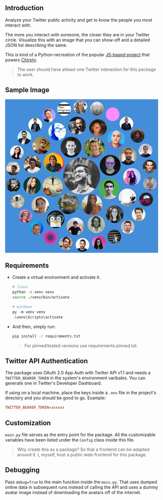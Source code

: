 ## Introduction
Analyze your Twitter public activity and get to know the people you most interact with.

The more you interact with someone, the closer they are in your Twitter circle. Visualize this with an image that you can show-off and a detailed JSON list describing the same.

This is kind of a Python-recreation of the popular [JS-based project](https://github.com/duiker101/twitter-interaction-circles) that powers [Chirpty](https://chirpty.com).

> The user should have atleast one Twitter interaction for this package to work.

## Sample Image

<img src="sample.jpg" width="500" align="center">

## Requirements
- Create a virtual environment and activate it.
  ```bash
  # linux
  python -m venv venv
  source ./venv/bin/activate
  ```
  ```powershell
  # windows
  py -m venv venv
  .\venv\Scripts\activate
  ```
- And then, simply run:
  ```bash
  pip install -r requirements.txt
  ```
  > For pinned/tested versions use requirements.pinned.txt.

## Twitter API Authentication
The package uses OAuth 2.0 App Auth with Twitter API v1.1 and needs a `TWITTER_BEARER_TOKEN` in the system's environment varibales. You can generate one in Twitter's Developer Dashboard.

If using on a local machine, place the keys inside a `.env` file in the project's directory and you should be good to go. Example:

```toml
TWITTER_BEARER_TOKEN=xxxxxx
```

## Customization
`main.py` file serves as the entry point for the package. All the customizable variables have been listed under the `Config` class inside this file.

> Why create this as a package?
> So that a frontend can be adapted around it. I, myself, host a public web-frontend for this package.

## Debugging
Pass `debug=True` to the main function inside the `main.py`. That uses dumped online data in subsequent runs instead of calling the API and uses a dummy avatar image instead of downloading the avatars off of the internet.